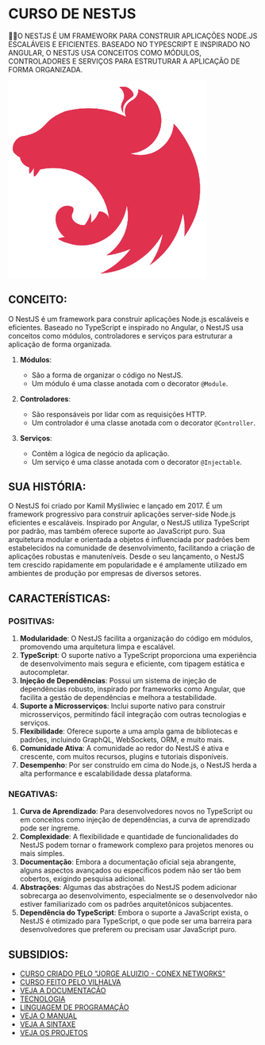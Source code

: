 # CURSO DE NESTJS
👨‍⚖️O NESTJS É UM FRAMEWORK PARA CONSTRUIR APLICAÇÕES NODE.JS ESCALÁVEIS E EFICIENTES. BASEADO NO TYPESCRIPT E INSPIRADO NO ANGULAR, O NESTJS USA CONCEITOS COMO MÓDULOS, CONTROLADORES E SERVIÇOS PARA ESTRUTURAR A APLICAÇÃO DE FORMA ORGANIZADA.

<img src="FOTO.png" align="center" width="400"> <br>

## CONCEITO:
O NestJS é um framework para construir aplicações Node.js escaláveis e eficientes. Baseado no TypeScript e inspirado no Angular, o NestJS usa conceitos como módulos, controladores e serviços para estruturar a aplicação de forma organizada.

1. **Módulos**:
   - São a forma de organizar o código no NestJS.
   - Um módulo é uma classe anotada com o decorator `@Module`.

2. **Controladores**:
   - São responsáveis por lidar com as requisições HTTP.
   - Um controlador é uma classe anotada com o decorator `@Controller`.

3. **Serviços**:
   - Contêm a lógica de negócio da aplicação.
   - Um serviço é uma classe anotada com o decorator `@Injectable`.

## SUA HISTÓRIA:
O NestJS foi criado por Kamil Myśliwiec e lançado em 2017. É um framework progressivo para construir aplicações server-side Node.js eficientes e escaláveis. Inspirado por Angular, o NestJS utiliza TypeScript por padrão, mas também oferece suporte ao JavaScript puro. Sua arquitetura modular e orientada a objetos é influenciada por padrões bem estabelecidos na comunidade de desenvolvimento, facilitando a criação de aplicações robustas e manuteníveis. Desde o seu lançamento, o NestJS tem crescido rapidamente em popularidade e é amplamente utilizado em ambientes de produção por empresas de diversos setores.

## CARACTERÍSTICAS:
### POSITIVAS:
1. **Modularidade**: O NestJS facilita a organização do código em módulos, promovendo uma arquitetura limpa e escalável.
2. **TypeScript**: O suporte nativo a TypeScript proporciona uma experiência de desenvolvimento mais segura e eficiente, com tipagem estática e autocompletar.
3. **Injeção de Dependências**: Possui um sistema de injeção de dependências robusto, inspirado por frameworks como Angular, que facilita a gestão de dependências e melhora a testabilidade.
4. **Suporte a Microsserviços**: Inclui suporte nativo para construir microsserviços, permitindo fácil integração com outras tecnologias e serviços.
5. **Flexibilidade**: Oferece suporte a uma ampla gama de bibliotecas e padrões, incluindo GraphQL, WebSockets, ORM, e muito mais.
6. **Comunidade Ativa**: A comunidade ao redor do NestJS é ativa e crescente, com muitos recursos, plugins e tutoriais disponíveis.
7. **Desempenho**: Por ser construído em cima do Node.js, o NestJS herda a alta performance e escalabilidade dessa plataforma.

### NEGATIVAS:
1. **Curva de Aprendizado**: Para desenvolvedores novos no TypeScript ou em conceitos como injeção de dependências, a curva de aprendizado pode ser íngreme.
2. **Complexidade**: A flexibilidade e quantidade de funcionalidades do NestJS podem tornar o framework complexo para projetos menores ou mais simples.
3. **Documentação**: Embora a documentação oficial seja abrangente, alguns aspectos avançados ou específicos podem não ser tão bem cobertos, exigindo pesquisa adicional.
4. **Abstrações**: Algumas das abstrações do NestJS podem adicionar sobrecarga ao desenvolvimento, especialmente se o desenvolvedor não estiver familiarizado com os padrões arquitetônicos subjacentes.
5. **Dependência do TypeScript**: Embora o suporte a JavaScript exista, o NestJS é otimizado para TypeScript, o que pode ser uma barreira para desenvolvedores que preferem ou precisam usar JavaScript puro.

## SUBSIDIOS:
- [CURSO CRIADO PELO "JORGE ALUIZIO - CONEX NETWORKS"](https://youtube.com/playlist?list=PLE0DHiXlN_qqRNX4KpkNKvFswCXHUwoyL&si=BFw2JCtRg6qW4OZ4)
- [CURSO FEITO PELO VILHALVA](https://github.com/VILHALVA)
- [VEJA A DOCUMENTAÇÃO](https://docs.nestjs.com/)
- [TECNOLOGIA](https://github.com/VILHALVA/CURSO-DE-NODEJS)
- [LINGUAGEM DE PROGRAMAÇÃO](https://github.com/VILHALVA/CURSO-DE-TYPESCRIPT)
- [VEJA O MANUAL](./MANUAL.md) 
- [VEJA A SINTAXE](./SINTAXE.md)
- [VEJA OS PROJETOS](https://github.com/VILHALVA?tab=repositories&q=topic:NESTJS)